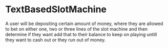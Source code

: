 # TextBasedSlotMachine
A user will be depositing certain amount of money, where they are allowed to bet on either one, two or three lines of the slot machine and then determine if they want add that to their balance to keep on playing untill they want to cash out or they run out of money.
